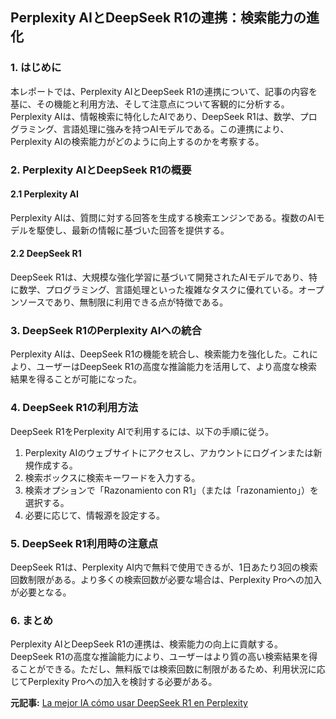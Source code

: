 ## Perplexity AIとDeepSeek R1の連携：検索能力の進化

### 1. はじめに

本レポートでは、Perplexity AIとDeepSeek R1の連携について、記事の内容を基に、その機能と利用方法、そして注意点について客観的に分析する。Perplexity AIは、情報検索に特化したAIであり、DeepSeek R1は、数学、プログラミング、言語処理に強みを持つAIモデルである。この連携により、Perplexity AIの検索能力がどのように向上するのかを考察する。

### 2. Perplexity AIとDeepSeek R1の概要

#### 2.1 Perplexity AI

Perplexity AIは、質問に対する回答を生成する検索エンジンである。複数のAIモデルを駆使し、最新の情報に基づいた回答を提供する。

#### 2.2 DeepSeek R1

DeepSeek R1は、大規模な強化学習に基づいて開発されたAIモデルであり、特に数学、プログラミング、言語処理といった複雑なタスクに優れている。オープンソースであり、無制限に利用できる点が特徴である。

### 3. DeepSeek R1のPerplexity AIへの統合

Perplexity AIは、DeepSeek R1の機能を統合し、検索能力を強化した。これにより、ユーザーはDeepSeek R1の高度な推論能力を活用して、より高度な検索結果を得ることが可能になった。

### 4. DeepSeek R1の利用方法

DeepSeek R1をPerplexity AIで利用するには、以下の手順に従う。

1. Perplexity AIのウェブサイトにアクセスし、アカウントにログインまたは新規作成する。
2. 検索ボックスに検索キーワードを入力する。
3. 検索オプションで「Razonamiento con R1」（または「razonamiento」）を選択する。
4. 必要に応じて、情報源を設定する。

### 5. DeepSeek R1利用時の注意点

DeepSeek R1は、Perplexity AI内で無料で使用できるが、1日あたり3回の検索回数制限がある。より多くの検索回数が必要な場合は、Perplexity Proへの加入が必要となる。

### 6. まとめ

Perplexity AIとDeepSeek R1の連携は、検索能力の向上に貢献する。DeepSeek R1の高度な推論能力により、ユーザーはより質の高い検索結果を得ることができる。ただし、無料版では検索回数に制限があるため、利用状況に応じてPerplexity Proへの加入を検討する必要がある。



**元記事:** [La mejor IA cómo usar DeepSeek R1 en Perplexity](https://www.softzone.es/noticias/metabits/usar-deepseek-r1-perplexity/)